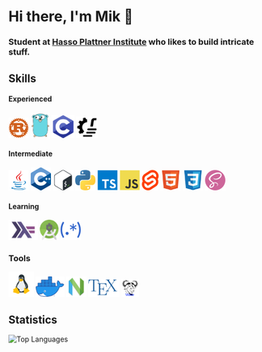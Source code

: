 # Hi there, I'm Mik 👋

### Student at [Hasso Plattner Institute](https://hpi.de) who likes to build intricate stuff.

## Skills

#### Experienced

<p>
    <img alt="Rust" title="Rust" src="icons/rust.svg" height="40">
    <img alt="Go" title="Go" src="icons/gopher.png" height="50">
    <img alt="C" title="C" src="icons/c.png" height="45">
    <a href="https://github.com/rush-rs">
      <img alt="rush" title="rush" src="icons/rush.svg" height="43">
    </a>
</p>

#### Intermediate

<p>
    <img alt="Java" title="Java" src="icons/java.svg" height="40">
    <img alt="C++" title="C++" src="icons/cpp.png" height="45">
    <img alt="Bash" title="Bash" src="icons/bash.svg" height="40">
    <img alt="Python" title="Python" src="icons/python.svg" height="40">
    <img alt="TypeScript" title="TypeScript" src="icons/typescript.svg" height="40">
    <img alt="JavaScript" title="JavaScript" src="icons/javascript.svg" height="40">
    <img alt="Svelte" title="Svelte" src="icons/svelte.webp" height="40">
    <img alt="HTML" title="HTML" src="icons/html.svg" height="40">
    <img alt="CSS" title="CSS" src="icons/css.svg" height="40">
    <img alt="SCSS" title="SCSS" src="icons/scss.png" height="40">
</p>

#### Learning

<p>
<img alt="Haskell" title="Haskell" src="icons/haskell.png" height="40">
<img alt="Android Studio" title="Android Studio" src="icons/android-studio.svg" height="40">
<img alt="Regular Expressions" title="Regular Expressions" src="icons/regex.svg" height="40">
</p>

### Tools

<p>
    <img alt="Linux" title="Linux" src="icons/linux.png" height="50">
    <img alt="Docker" title="Docker" src="icons/docker.png" height="40">
    <img alt="NVIM" title="NVIM" src="icons/nvim.webp" height="40">
    <img alt="LaTeX" title="LaTeX" src="icons/tex.svg" height="35">
    <img alt="Make" title="Make" src="icons/make.png" height="35">
</p>

## Statistics

<!-- ![Mik's GitHub stats](https://github-readme-stats.vercel.app/api?username=MikMuellerDev&show_icons=true&theme=dracula&include_all_commits=true) -->
![Top Languages](https://github-readme-stats.vercel.app/api/top-langs/?username=MikMuellerDev&theme=dracula&langs_count=20&layout=compact)

<!-- ![Activity Graph 2](https://github-profile-summary-cards.vercel.app/api/cards/profile-details?username=MikMuellerDev&theme=github_dark) -->
<!-- ![Activity Graph](https://activity-graph.herokuapp.com/graph?username=MikMuellerDev&bg_color=0D1117&color=34BF5C&line=34BF5C&point=FFFFFF&hide_border=true&) -->

<!-- ![Trophies](https://github-profile-trophy.vercel.app/?username=MikMuellerDev&theme=dracula&margin-w=5&margin-h=5&column=3&row=6) -->
